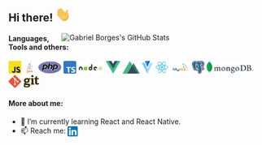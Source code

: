 ## Hi there! <img src="https://raw.githubusercontent.com/ABSphreak/ABSphreak/master/gifs/Hi.gif" width="30">  

<img title="Gabriel Borges's GitHub Stats" align="right" heigth="300" width="400" src="https://github-readme-stats.vercel.app/api?username=gabrielSBorges&show_icons=true&theme=dracula" /> 

#### Languages, Tools and others:

<p float="left">
<img height="25" src="./icons/javascript.png" alt="JavaScript" />
<img height="25" src="./icons/java.png" alt="Java" />
<img height="25" src="./icons/php.png" alt="PHP" />
<img height="25" src="./icons/typescript.png" alt="TypeScript" />
<img height="25" src="./icons/nodejs.png" alt="Node.js" />
<img height="25" src="./icons/vue.png" alt="Vue" />
<img height="25" src="./icons/nuxt.png" alt="Nuxt" />
<img height="25" src="./icons/vuetify.png" alt="Vuetify" />
<img height="25" src="./icons/react.png" alt="React and React Native" />
<img height="25" src="./icons/mysql.png" alt="MySql" />
<img height="25" src="./icons/postgresql.png" alt="PostgreSQL" />
<img height="25" src="./icons/mongodb.png" alt="MongoDB" />
<img height="25" src="./icons/git.png" alt="Git" />
</p>

#### More about me:
- 🌱 I’m currently learning React and React Native.
- 📫 Reach me: <a target="_blank" href="https://www.linkedin.com/in/gabrielsb"><img align="center" height="20" src="./icons/linkedin.png" alt="LinkedIn" /></a>
